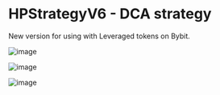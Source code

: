 # HPStrategyV6 - DCA strategy

New version for using with Leveraged tokens on Bybit.

![image](https://github.com/mkajnar/HighProfitStrategy/assets/5566514/f493a912-4dae-4cd6-b4bc-b77cca38b572)

![image](https://github.com/mkajnar/HighProfitStrategy/assets/5566514/6d9c1240-9c30-4134-b60b-158dcd892fa9)


![image](https://github.com/mkajnar/HighProfitStrategy/assets/5566514/75fbe155-05b1-458d-abc0-bad3083db83a)






